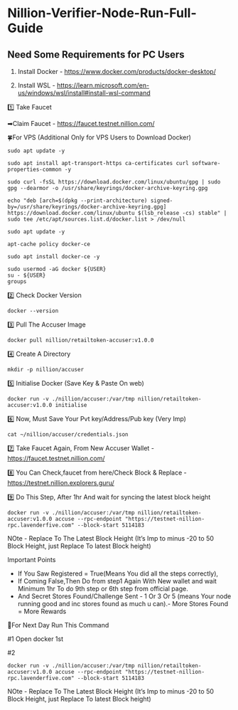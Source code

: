 # Nillion-Verifier-Node-Run-Full-Guide

## Need Some Requirements for PC Users

1. Install Docker - https://www.docker.com/products/docker-desktop/

2. Install WSL - https://learn.microsoft.com/en-us/windows/wsl/install#install-wsl-command

1️⃣ Take Faucet

➡Claim Faucet - https://faucet.testnet.nillion.com/

  🍀For VPS (Additional Only for VPS Users to Download Docker)
```
sudo apt update -y
```
```
sudo apt install apt-transport-https ca-certificates curl software-properties-common -y
```
```
sudo curl -fsSL https://download.docker.com/linux/ubuntu/gpg | sudo gpg --dearmor -o /usr/share/keyrings/docker-archive-keyring.gpg
```
```
echo "deb [arch=$(dpkg --print-architecture) signed-by=/usr/share/keyrings/docker-archive-keyring.gpg] https://download.docker.com/linux/ubuntu $(lsb_release -cs) stable" | sudo tee /etc/apt/sources.list.d/docker.list > /dev/null
```
```
sudo apt update -y
```
```
apt-cache policy docker-ce
```
```
sudo apt install docker-ce -y
```
```
sudo usermod -aG docker ${USER}
su - ${USER}
groups
```

2️⃣ Check Docker Version
```
docker --version
```

3️⃣ Pull The Accuser Image
```
docker pull nillion/retailtoken-accuser:v1.0.0
```

4️⃣ Create A Directory
```
mkdir -p nillion/accuser
```

5️⃣ Initialise Docker (Save Key & Paste On web)
```
docker run -v ./nillion/accuser:/var/tmp nillion/retailtoken-accuser:v1.0.0 initialise
```

6️⃣ Now, Must Save Your Pvt key/Address/Pub key (Very Imp)
```
cat ~/nillion/accuser/credentials.json
```

7️⃣ Take Faucet Again, From New Accuser Wallet - https://faucet.testnet.nillion.com/

8️⃣ You Can Check,faucet from here/Check Block & Replace - https://testnet.nillion.explorers.guru/

9️⃣ Do This Step, After 1hr And wait for syncing the latest block height
```
docker run -v ./nillion/accuser:/var/tmp nillion/retailtoken-accuser:v1.0.0 accuse --rpc-endpoint "https://testnet-nillion-rpc.lavenderfive.com" --block-start 5114183
```

NOte - Replace To The Latest Block Height (It’s Imp to minus -20 to 50 Block Height, just Replace To latest Block height)

Important Points
- If You Saw Registered = True(Means You did all the steps correctly), 
- If Coming False,Then Do from step1 Again With New wallet and wait Minimum 1hr To do 9th step or 6th step from official page.
- And Secret Stores Found/Challenge Sent - 1 Or 3 Or 5 (means Your node running good and inc stores found as much u can).- More Stores Found = More Rewards

🔶For Next Day Run This Command

#1 Open docker 1st 

#2
``` 
docker run -v ./nillion/accuser:/var/tmp nillion/retailtoken-accuser:v1.0.0 accuse --rpc-endpoint "https://testnet-nillion-rpc.lavenderfive.com" --block-start 5114183
```

NOte - Replace To The Latest Block Height (It’s Imp to minus -20 to 50 Block Height, just Replace To latest Block height)



